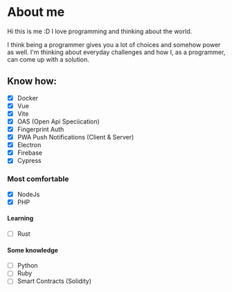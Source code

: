 # About me

Hi this is me :D
I love programming and thinking about the world.

I think being a programmer gives you a lot of choices and somehow power as well. 
I'm thinking about everyday challenges and how I, as a programmer, can come up with a solution.

## Know how:

- [x] Docker
- [x] Vue 
- [x] Vite 
- [x] OAS (Open Api Speciication)
- [x] Fingerprint Auth
- [x] PWA Push Notifications (Client & Server)
- [x] Electron
- [x] Firebase
- [x] Cypress

### Most comfortable
- [x] NodeJs
- [x] PHP

#### Learning
- [ ] Rust


#### Some knowledge
- [ ] Python
- [ ] Ruby
- [ ] Smart Contracts (Solidity) 